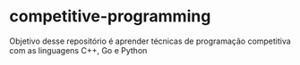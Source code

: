 # competitive-programming
Objetivo desse repositório é aprender técnicas de programação competitiva com as linguagens C++, Go e Python
